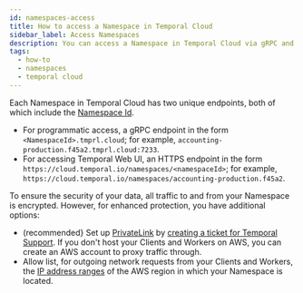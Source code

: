 ```yaml
---
id: namespaces-access
title: How to access a Namespace in Temporal Cloud
sidebar_label: Access Namespaces
description: You can access a Namespace in Temporal Cloud via gRPC and HTTPS endpoints.
tags:
  - how-to
  - namespaces
  - temporal cloud
---
```


<!--- How to access a Namespace in Temporal Cloud --->

Each Namespace in Temporal Cloud has two unique endpoints, both of which include the [Namespace Id](/concepts/what-is-a-cloud-namespace-id).

- For programmatic access, a gRPC endpoint in the form `<NamespaceId>.tmprl.cloud`; for example, `accounting-production.f45a2.tmprl.cloud:7233`.
- For accessing Temporal Web UI, an HTTPS endpoint in the form `https://cloud.temporal.io/namespaces/<namespaceId>`; for example, `https://cloud.temporal.io/namespaces/accounting-production.f45a2`.

To ensure the security of your data, all traffic to and from your Namespace is encrypted.
However, for enhanced protection, you have additional options:

- (recommended} Set up [PrivateLink](https://aws.amazon.com/privatelink/) by [creating a ticket for Temporal Support](/cloud/support-create-ticket).
  If you don't host your Clients and Workers on AWS, you can create an AWS account to proxy traffic through.
- Allow list, for outgoing network requests from your Clients and Workers, the [IP address ranges](https://docs.aws.amazon.com/vpc/latest/userguide/aws-ip-ranges.html) of the AWS region in which your Namespace is located.
